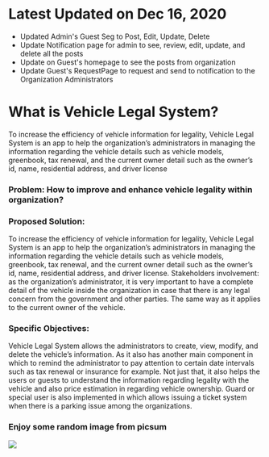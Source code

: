 # Latest Updated on Dec 16, 2020

- Updated Admin's Guest Seg to Post, Edit, Update, Delete
- Update Notification page for admin to see, review, edit, update, and delete all the posts
- Update on Guest's homepage to see the posts from organization
- Update Guest's RequestPage to request and send to notification to the Organization Administrators

# What is Vehicle Legal System?

To increase the efficiency of vehicle information for legality, Vehicle Legal
System is an app to help the organization’s administrators in managing the information regarding
the vehicle details such as vehicle models, greenbook, tax renewal, and the current owner detail
such as the owner’s id, name, residential address, and driver license

### Problem: How to improve and enhance vehicle legality within organization?

### Proposed Solution:

To increase the efficiency of vehicle information for legality, Vehicle Legal
System is an app to help the organization’s administrators in managing the information regarding
the vehicle details such as vehicle models, greenbook, tax renewal, and the current owner detail
such as the owner’s id, name, residential address, and driver license.
Stakeholders involvement: as the organization’s administrator, it is very important to have a
complete detail of the vehicle inside the organization in case that there is any legal concern from
the government and other parties. The same way as it applies to the current owner of the vehicle.

### Specific Objectives:

Vehicle Legal System allows the administrators to create, view,
modify, and delete the vehicle’s information. As it also has another main component in which to
remind the administrator to pay attention to certain date intervals such as tax renewal or
insurance for example. Not just that, it also helps the users or guests to understand the
information regarding legality with the vehicle and also price estimation in regarding vehicle
ownership. Guard or special user is also implemented in which allows issuing a ticket system
when there is a parking issue among the organizations.

### Enjoy some random image from picsum

 <img src="https://picsum.photos/seed/picsum/536/354" />
